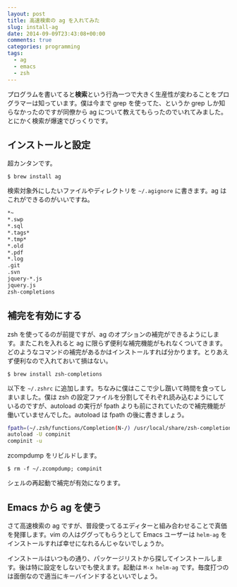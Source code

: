 ```yaml
---
layout: post
title: 高速検索の ag を入れてみた
slug: install-ag
date: 2014-09-09T23:43:08+00:00
comments: true
categories: programming
tags:
  - ag
  - emacs
  - zsh
---
```


プログラムを書いてると<strong>検索</strong>という行為一つで大きく生産性が変わることをプログラマーは知っています。僕は今まで grep を使ってた、というか grep しか知らなかったのですが同僚から ag について教えてもらったのでいれてみました。とにかく検索が爆速でびっくりです。

## インストールと設定
超カンタンです。

    $ brew install ag

検索対象外にしたいファイルやディレクトリを `~/.agignore` に書きます。ag はこれができるのがいいですね。

```sh ~/.agignore
*~
*.swp
*.sql
*.tags*
*.tmp*
*.old
*.pdf
*.log
.git
.svn
jquery-*.js
jquery.js
zsh-completions
```

## 補完を有効にする
zsh を使ってるのが前提ですが、ag のオプションの補完ができるようにします。またこれを入れると ag に限らず便利な補完機能がもれなくついてきます。どのようなコマンドの補完があるかはインストールすれば分かります。とりあえず便利なので入れておいて損はない。

    $ brew install zsh-completions

以下を `~/.zshrc` に追加します。ちなみに僕はここで少し躓いて時間を食ってしまいました。僕は zsh の設定ファイルを分割してそれぞれ読み込むようにしているのですが、autoload の実行が fpath よりも前にされていたので補完機能が働いていませんでした。autoload は fpath の後に書きましょう。

```sh
fpath=(~/.zsh/functions/Completion(N-/) /usr/local/share/zsh-completions /usr/local/share/zsh/functions ${fpath})
autoload -U compinit
compinit -u
```

zcompdump をリビルドします。

    $ rm -f ~/.zcompdump; compinit

シェルの再起動で補完が有効になります。

## Emacs から ag を使う
さて高速検索の ag ですが、普段使ってるエディターと組み合わせることで真価を発揮します。vim の人はググってもらうとして Emacs ユーザーは `helm-ag` をインストールすれば幸せになれるんじゃないでしょうか。

インストールはいつもの通り、パッケージリストから探してインストールします。後は特に設定をしないでも使えます。起動は `M-x helm-ag` です。毎度打つのは面倒なので適当にキーバインドするといいでしょう。
